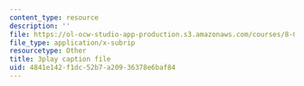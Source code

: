 ```yaml
---
content_type: resource
description: ''
file: https://ol-ocw-studio-app-production.s3.amazonaws.com/courses/8-01sc-classical-mechanics-fall-2016/4841e142f1dc52b7a20936378e6baf84_XeTsZhYHY_E.vtt
file_type: application/x-subrip
resourcetype: Other
title: 3play caption file
uid: 4841e142-f1dc-52b7-a209-36378e6baf84
---
```

